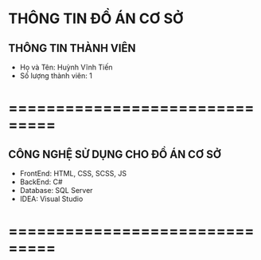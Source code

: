# THÔNG TIN ĐỒ ÁN CƠ SỞ
## THÔNG TIN THÀNH VIÊN
* Họ và Tên: Huỳnh Vĩnh Tiến 
* Số lượng thành viên: 1
# ===============================
## CÔNG NGHỆ SỬ DỤNG CHO ĐỒ ÁN CƠ SỞ
* FrontEnd: HTML, CSS, SCSS, JS
* BackEnd: C#
* Database: SQL Server
* IDEA: Visual Studio
# ===============================

<!--- 

## ** Lưu Ý: (Nếu Clone Project Về Thì Hãy Làm Theo Các Bước Sau)

*B1: Mở Visual Studio 2022 và Mở Folder Project vào Visual Studio
*B2: Bấm vào "Tools" -> "NuGet Package Manager" -> "Package Manager Console"
*B3: Nhập lệnh này vào "Update-Package Microsoft.CodeDom.Providers.DotNetCompilerPlatform -r" và "Enter" 

--->

<!--- video hướng dẫn: https://www.youtube.com/watch?v=4BYwkbQCyIE&ab_channel=Infinetsoftsolutions --->
